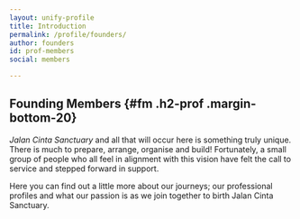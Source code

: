 ```yaml
---
layout: unify-profile
title: Introduction
permalink: /profile/founders/
author: founders
id: prof-members
social: members

---
```


## Founding Members {#fm .h2-prof .margin-bottom-20}

*Jalan Cinta Sanctuary* and all that will occur here is something truly unique.
There is much to prepare, arrange, organise and build! Fortunately, a small
group of people who all feel in alignment with this vision have felt the call
to service and stepped forward in support.

Here you can find out a little more about our journeys; our professional
profiles and what our passion is as we join together to birth Jalan Cinta
Sanctuary.


